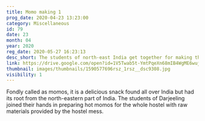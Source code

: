 ```yaml
---
title: Momo making 1
prog_date: 2020-04-23 13:23:00
category: Miscellaneous
id: 79
date: 23
month: 04
year: 2020
reg_date: 2020-05-27 16:23:13
desc_short: The students of north-east India get together for making the famous snack 'momos'.
link: https://drive.google.com/open?id=1V5Twab5t-YmtPqeXn68mIB4WgME6wujk
thumbnail: images/thumbnails/1590577696rsz_1rsz__dsc9308.jpg
visibility: 1
---
```


Fondly called as momos, it is a delicious snack found all over India but had its root from the north-eastern part of India. The students of Darjeeling joined their hands in preparing hot momos for the whole hostel with raw materials provided by the hostel mess.